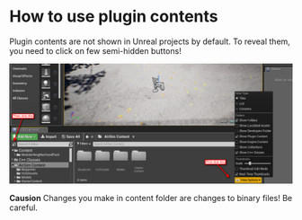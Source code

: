 # How to use plugin contents

Plugin contents are not shown in Unreal projects by default. To reveal them, you need to click on few semi-hidden buttons!

![plugin contents screenshot](images/plugin_contents.png)

**Causion**
Changes you make in content folder are changes to binary files! Be careful.